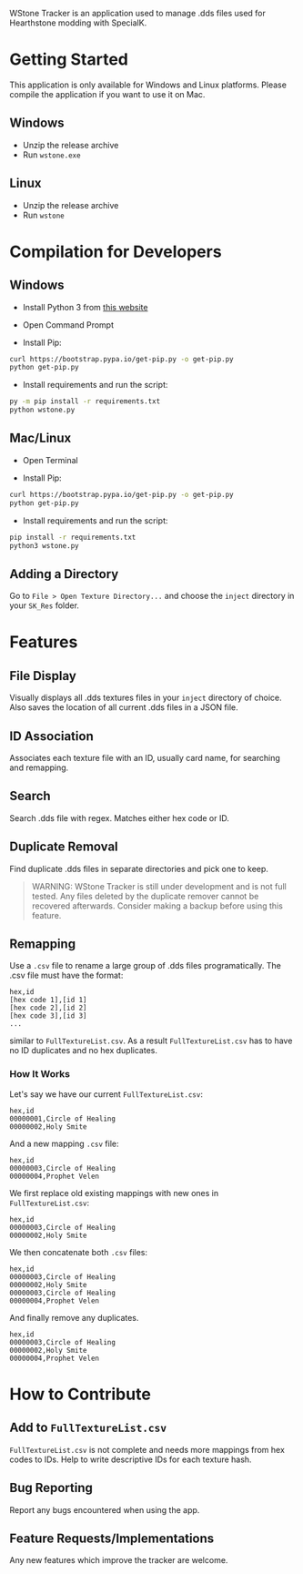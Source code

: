 WStone Tracker is an application used to manage .dds files used for Hearthstone modding with SpecialK.

# Getting Started

This application is only available for Windows and Linux platforms. Please compile the application if you want to use it on Mac.

## Windows

* Unzip the release archive
* Run `wstone.exe`

## Linux

* Unzip the release archive
* Run `wstone`

# Compilation for Developers

## Windows

* Install Python 3 from [this website](https://www.python.org/downloads/windows/)

* Open Command Prompt

* Install Pip:

```bash
curl https://bootstrap.pypa.io/get-pip.py -o get-pip.py
python get-pip.py
```

* Install requirements and run the script:

```bash
py -m pip install -r requirements.txt
python wstone.py
```

## Mac/Linux

* Open Terminal

* Install Pip:

```bash
curl https://bootstrap.pypa.io/get-pip.py -o get-pip.py
python get-pip.py
```

* Install requirements and run the script:

```bash
pip install -r requirements.txt
python3 wstone.py
```

## Adding a Directory

Go to `File > Open Texture Directory...` and choose the `inject` directory in your `SK_Res` folder.

# Features

## File Display

Visually displays all .dds textures files in your `inject` directory of choice. Also saves the location of all current .dds files in a JSON file.

## ID Association

Associates each texture file with an ID, usually card name, for searching and remapping.

## Search

Search .dds file with regex. Matches either hex code or ID.

## Duplicate Removal

Find duplicate .dds files in separate directories and pick one to keep.

> WARNING: WStone Tracker is still under development and is not full tested. Any files deleted by the duplicate remover cannot be recovered afterwards. Consider making a backup before using this feature.

## Remapping

Use a `.csv` file to rename a large group of .dds files programatically. The .csv file must have the format:

```csv
hex,id
[hex code 1],[id 1]
[hex code 2],[id 2]
[hex code 3],[id 3]
...
```

similar to `FullTextureList.csv`. As a result `FullTextureList.csv` has to have no ID duplicates and no hex duplicates. 

### How It Works

Let's say we have our current `FullTextureList.csv`:

```csv
hex,id
00000001,Circle of Healing
00000002,Holy Smite
```

And a new mapping `.csv` file:

```csv
hex,id
00000003,Circle of Healing
00000004,Prophet Velen
```

We first replace old existing mappings with new ones in `FullTextureList.csv`:

```csv
hex,id
00000003,Circle of Healing
00000002,Holy Smite
```

We then concatenate both `.csv` files:

```csv
hex,id
00000003,Circle of Healing
00000002,Holy Smite
00000003,Circle of Healing
00000004,Prophet Velen
```

And finally remove any duplicates.

```csv
hex,id
00000003,Circle of Healing
00000002,Holy Smite
00000004,Prophet Velen
```

# How to Contribute

## Add to `FullTextureList.csv`

`FullTextureList.csv` is not complete and needs more mappings from hex codes to IDs. Help to write descriptive IDs for each texture hash.

## Bug Reporting

Report any bugs encountered when using the app.

## Feature Requests/Implementations

Any new features which improve the tracker are welcome.
